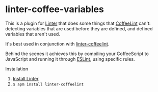 # linter-coffee-variables

This is a plugin for [Linter](https://github.com/atom-community/linter) that does some
things that [CoffeeLint](https://github.com/AtomLinter/linter-coffeelint) can't: detecting
variables that are used before they are defined, and defined variables that aren't used.

It's best used in conjunction with
[linter-coffeelint](https://github.com/AtomLinter/linter-coffeelint).

Behind the scenes it achieves this by compiling your CoffeeScript to JavaScript and
running it through [ESLint](http://eslint.org), using specific rules.

Installation

1. [Install Linter](https://github.com/atom-community/linter#user-content-how-to--installation)
2. `$ apm install linter-coffeelint`
